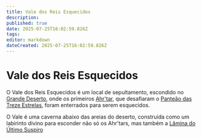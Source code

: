 ```yaml
---
title: Vale dos Reis Esquecidos
description: 
published: true
date: 2025-07-25T16:02:59.826Z
tags: 
editor: markdown
dateCreated: 2025-07-25T16:02:59.826Z
---
```


# Vale dos Reis Esquecidos
O Vale dos Reis Esquecidos é um local de sepultamento, escondido no [Grande Deserto](/lugares/plano-material/drafeon/sudeste-de-drafeon/o-grande-deserto), onde os primeiros [Ahr'tar](/rankings-e-titulos/imperio-serpentinn/ahrtar), que desafiaram o [Panteão das Treze Estrelas](/divindades/panteao-das-treze-estrelas), foram enterrados para serem esquecidos.

O Vale é uma caverna abaixo das areias do deserto, construída como um labirinto divino para esconder não só os Ahr'tars, mas também a [Lâmina do Último Suspiro](/itens/a-lamina-do-ultimo-suspiro)
